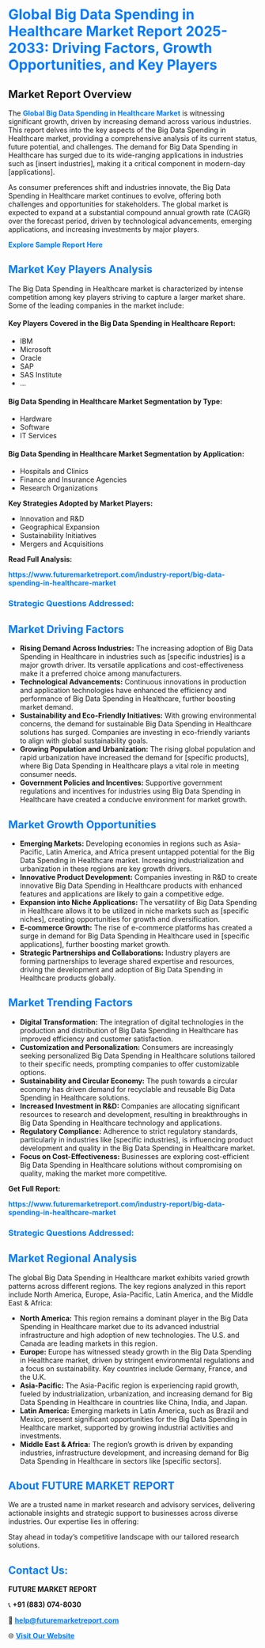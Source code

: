 <h1 style="color: #007BFF;">Global Big Data Spending in Healthcare Market Report 2025-2033: Driving Factors, Growth Opportunities, and Key Players</h1>

<section id="overview">
<h2>Market Report Overview</h2>
<p>The <a href="https://www.futuremarketreport.com/industry-report/big-data-spending-in-healthcare-market" style="color: #007BFF; text-decoration: none;"><strong>Global Big Data Spending in Healthcare Market</strong></a> is witnessing significant growth, driven by increasing demand across various industries. This report delves into the key aspects of the Big Data Spending in Healthcare market, providing a comprehensive analysis of its current status, future potential, and challenges. The demand for Big Data Spending in Healthcare has surged due to its wide-ranging applications in industries such as [insert industries], making it a critical component in modern-day [applications].</p>
<p>As consumer preferences shift and industries innovate, the Big Data Spending in Healthcare market continues to evolve, offering both challenges and opportunities for stakeholders. The global market is expected to expand at a substantial compound annual growth rate (CAGR) over the forecast period, driven by technological advancements, emerging applications, and increasing investments by major players.</p>
</section>

<section id="overview">
<p><a href="https://www.futuremarketreport.com/request-sample/reportId=106398" style="color: #007BFF; text-decoration: none;"><strong>Explore Sample Report Here</strong></a></p>
</section>

<section id="key-players">
<h2 style="color: #007BFF;">Market Key Players Analysis</h2>
<p>The Big Data Spending in Healthcare market is characterized by intense competition among key players striving to capture a larger market share. Some of the leading companies in the market include:</p>
<h4>Key Players Covered in the Big Data Spending in Healthcare Report:</h4>
<ul><li>IBM</li><li>Microsoft</li><li>Oracle</li><li>SAP</li><li>SAS Institute</li><li>...</li></ul>
<h4>Big Data Spending in Healthcare Market Segmentation by Type:</h4>
<ul><li>Hardware</li><li>Software</li><li>IT Services</li></ul>

<h4>Big Data Spending in Healthcare Market Segmentation by Application:</h4>
<ul><li>Hospitals and Clinics</li><li>Finance and Insurance Agencies</li><li>Research Organizations</li></ul>
<p><strong>Key Strategies Adopted by Market Players:</strong></p>
<ul>
<li>Innovation and R&D</li>
<li>Geographical Expansion</li>
<li>Sustainability Initiatives</li>
<li>Mergers and Acquisitions</li>
</ul>
</section>

<section>
<p><strong>Read Full Analysis: </strong></p><a href="https://www.futuremarketreport.com/industry-report/big-data-spending-in-healthcare-market" style="color: #007BFF; text-decoration: none;"><strong>https://www.futuremarketreport.com/industry-report/big-data-spending-in-healthcare-market</strong></a>
<h3 style="color: #007BFF;">Strategic Questions Addressed:</h3>
</section>

<section id="driving-factors">
<h2 style="color: #007BFF;">Market Driving Factors</h2>
<ul>
<li><strong>Rising Demand Across Industries:</strong> The increasing adoption of Big Data Spending in Healthcare in industries such as [specific industries] is a major growth driver. Its versatile applications and cost-effectiveness make it a preferred choice among manufacturers.</li>
<li><strong>Technological Advancements:</strong> Continuous innovations in production and application technologies have enhanced the efficiency and performance of Big Data Spending in Healthcare, further boosting market demand.</li>
<li><strong>Sustainability and Eco-Friendly Initiatives:</strong> With growing environmental concerns, the demand for sustainable Big Data Spending in Healthcare solutions has surged. Companies are investing in eco-friendly variants to align with global sustainability goals.</li>
<li><strong>Growing Population and Urbanization:</strong> The rising global population and rapid urbanization have increased the demand for [specific products], where Big Data Spending in Healthcare plays a vital role in meeting consumer needs.</li>
<li><strong>Government Policies and Incentives:</strong> Supportive government regulations and incentives for industries using Big Data Spending in Healthcare have created a conducive environment for market growth.</li>
</ul>
</section>

<section id="growth-opportunities">
<h2 style="color: #007BFF;">Market Growth Opportunities</h2>
<ul>
<li><strong>Emerging Markets:</strong> Developing economies in regions such as Asia-Pacific, Latin America, and Africa present untapped potential for the Big Data Spending in Healthcare market. Increasing industrialization and urbanization in these regions are key growth drivers.</li>
<li><strong>Innovative Product Development:</strong> Companies investing in R&D to create innovative Big Data Spending in Healthcare products with enhanced features and applications are likely to gain a competitive edge.</li>
<li><strong>Expansion into Niche Applications:</strong> The versatility of Big Data Spending in Healthcare allows it to be utilized in niche markets such as [specific niches], creating opportunities for growth and diversification.</li>
<li><strong>E-commerce Growth:</strong> The rise of e-commerce platforms has created a surge in demand for Big Data Spending in Healthcare used in [specific applications], further boosting market growth.</li>
<li><strong>Strategic Partnerships and Collaborations:</strong> Industry players are forming partnerships to leverage shared expertise and resources, driving the development and adoption of Big Data Spending in Healthcare products globally.</li>
</ul>
</section>

<section id="trending-factors">
<h2 style="color: #007BFF;">Market Trending Factors</h2>
<ul>
<li><strong>Digital Transformation:</strong> The integration of digital technologies in the production and distribution of Big Data Spending in Healthcare has improved efficiency and customer satisfaction.</li>
<li><strong>Customization and Personalization:</strong> Consumers are increasingly seeking personalized Big Data Spending in Healthcare solutions tailored to their specific needs, prompting companies to offer customizable options.</li>
<li><strong>Sustainability and Circular Economy:</strong> The push towards a circular economy has driven demand for recyclable and reusable Big Data Spending in Healthcare solutions.</li>
<li><strong>Increased Investment in R&D:</strong> Companies are allocating significant resources to research and development, resulting in breakthroughs in Big Data Spending in Healthcare technology and applications.</li>
<li><strong>Regulatory Compliance:</strong> Adherence to strict regulatory standards, particularly in industries like [specific industries], is influencing product development and quality in the Big Data Spending in Healthcare market.</li>
<li><strong>Focus on Cost-Effectiveness:</strong> Businesses are exploring cost-efficient Big Data Spending in Healthcare solutions without compromising on quality, making the market more competitive.</li>
</ul>
</section>

<section>
<p><strong>Get Full Report: </strong></p><a href="https://www.futuremarketreport.com/industry-report/big-data-spending-in-healthcare-market" style="color: #007BFF; text-decoration: none;"><strong>https://www.futuremarketreport.com/industry-report/big-data-spending-in-healthcare-market</strong></a>
<h3 style="color: #007BFF;">Strategic Questions Addressed:</h3>
</section>


<section id="regional-analysis">
<h2 style="color: #007BFF;">Market Regional Analysis</h2>
<p>The global Big Data Spending in Healthcare market exhibits varied growth patterns across different regions. The key regions analyzed in this report include North America, Europe, Asia-Pacific, Latin America, and the Middle East & Africa:</p>
<ul>
<li><strong>North America:</strong> This region remains a dominant player in the Big Data Spending in Healthcare market due to its advanced industrial infrastructure and high adoption of new technologies. The U.S. and Canada are leading markets in this region.</li>
<li><strong>Europe:</strong> Europe has witnessed steady growth in the Big Data Spending in Healthcare market, driven by stringent environmental regulations and a focus on sustainability. Key countries include Germany, France, and the U.K.</li>
<li><strong>Asia-Pacific:</strong> The Asia-Pacific region is experiencing rapid growth, fueled by industrialization, urbanization, and increasing demand for Big Data Spending in Healthcare in countries like China, India, and Japan.</li>
<li><strong>Latin America:</strong> Emerging markets in Latin America, such as Brazil and Mexico, present significant opportunities for the Big Data Spending in Healthcare market, supported by growing industrial activities and investments.</li>
<li><strong>Middle East & Africa:</strong> The region’s growth is driven by expanding industries, infrastructure development, and increasing demand for Big Data Spending in Healthcare in sectors like [specific sectors].</li>
</ul>
</section>

<footer>
<h2 style="color: #007BFF;">About FUTURE MARKET REPORT</h2>
<p>We are a trusted name in market research and advisory services, delivering actionable insights and strategic support to businesses across diverse industries. Our expertise lies in offering:</p>

<p>Stay ahead in today’s competitive landscape with our tailored research solutions.</p>

<h2 style="color: #007BFF;">Contact Us:</h2>
<p><strong>FUTURE MARKET REPORT</strong></p>
<p>📞 <strong>+91 (883) 074-8030</strong></p>
<p>📧 <strong><a href="mailto:help@futuremarketreport.com" style="color: #007BFF;">help@futuremarketreport.com</a></strong></p>
<p>🌐 <strong><a href="https://www.futuremarketreport.com/" style="color: #007BFF;">Visit Our Website</a></strong></p>
</footer>